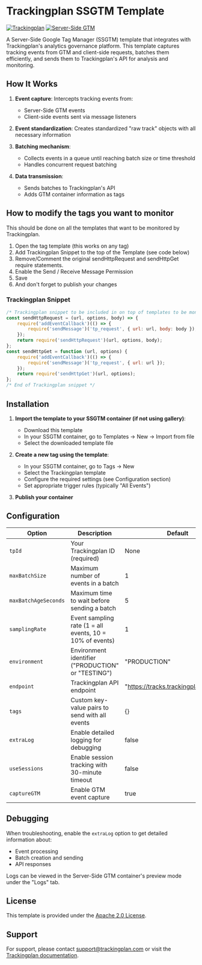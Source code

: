# Trackingplan SSGTM Template

[![Trackingplan](https://img.shields.io/badge/Powered%20by-Trackingplan-blue)](https://trackingplan.com)
[![Server-Side GTM](https://img.shields.io/badge/SSGTM-Compatible-green)](https://developers.google.com/tag-platform/tag-manager/server-side)

A Server-Side Google Tag Manager (SSGTM) template that integrates with Trackingplan's analytics governance platform. This template captures tracking events from GTM and client-side requests, batches them efficiently, and sends them to Trackingplan's API for analysis and monitoring.

## How It Works

1. **Event capture**: Intercepts tracking events from:
   - Server-Side GTM events
   - Client-side events sent via message listeners

2. **Event standardization**: Creates standardized "raw track" objects with all necessary information

3. **Batching mechanism**:
   - Collects events in a queue until reaching batch size or time threshold
   - Handles concurrent request batching

4. **Data transmission**:
   - Sends batches to Trackingplan's API
   - Adds GTM container information as tags


## How to modify the tags you want to monitor

This should be done on all the templates that want to be monitored by Trackingplan.

1. Open the tag template (this works on any tag)
2. Add Trackingplan Snippet to the top of the Template (see code below)
3. Remove/Comment the original sendHttpRequest and sendHttpGet require statements.
4. Enable the Send / Receive Message Permission
5. Save
6. And don't forget to publish your changes

### Trackingplan Snippet

```javascript
/* Trackingplan snippet to be included in on top of templates to be monitored by Trackingplan */
const sendHttpRequest = (url, options, body) => {
    require('addEventCallback')(() => {
        require('sendMessage')('tp_request', { url: url, body: body });
    });
    return require('sendHttpRequest')(url, options, body);
};
const sendHttpGet = function (url, options) {
    require('addEventCallback')(() => {
        require('sendMessage')('tp_request', { url: url });
    });
    return require('sendHttpGet')(url, options);
};
/* End of Trackingplan snippet */
```

## Installation

1. **Import the template to your SSGTM container (if not using gallery)**:
   - Download this template
   - In your SSGTM container, go to Templates → New → Import from file
   - Select the downloaded template file

2. **Create a new tag using the template**:
   - In your SSGTM container, go to Tags → New
   - Select the Trackingplan template
   - Configure the required settings (see Configuration section)
   - Set appropriate trigger rules (typically "All Events")

3. **Publish your container**

## Configuration

| Option | Description | Default |
|--------|-------------|---------|
| `tpId` | Your Trackingplan ID (required) | None |
| `maxBatchSize` | Maximum number of events in a batch | 1 |
| `maxBatchAgeSeconds` | Maximum time to wait before sending a batch | 5 |
| `samplingRate` | Event sampling rate (1 = all events, 10 = 10% of events) | 1 |
| `environment` | Environment identifier ("PRODUCTION" or "TESTING") | "PRODUCTION" |
| `endpoint` | Trackingplan API endpoint | "https://tracks.trackingplan.com/v1/" |
| `tags` | Custom key-value pairs to send with all events | {} |
| `extraLog` | Enable detailed logging for debugging | false |
| `useSessions` | Enable session tracking with 30-minute timeout | false |
| `captureGTM` | Enable GTM event capture | true |

## Debugging

When troubleshooting, enable the `extraLog` option to get detailed information about:

- Event processing
- Batch creation and sending
- API responses

Logs can be viewed in the Server-Side GTM container's preview mode under the "Logs" tab.

## License

This template is provided under the [Apache 2.0 License](LICENSE).

## Support

For support, please contact [support@trackingplan.com](mailto:support@trackingplan.com) or visit the [Trackingplan documentation](https://docs.trackingplan.com/).